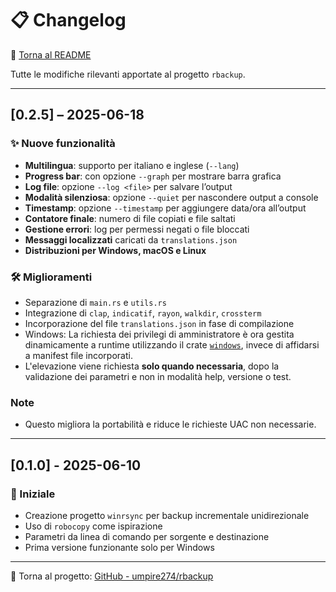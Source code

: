 # 📋 Changelog

📖 [Torna al README](README.it.md)

Tutte le modifiche rilevanti apportate al progetto `rbackup`.

---

## [0.2.5] – 2025-06-18

### ✨ Nuove funzionalità
- **Multilingua**: supporto per italiano e inglese (`--lang`)
- **Progress bar**: con opzione `--graph` per mostrare barra grafica
- **Log file**: opzione `--log <file>` per salvare l’output
- **Modalità silenziosa**: opzione `--quiet` per nascondere output a console
- **Timestamp**: opzione `--timestamp` per aggiungere data/ora all’output
- **Contatore finale**: numero di file copiati e file saltati
- **Gestione errori**: log per permessi negati o file bloccati
- **Messaggi localizzati** caricati da `translations.json`
- **Distribuzioni per Windows, macOS e Linux**

### 🛠️ Miglioramenti
- Separazione di `main.rs` e `utils.rs`
- Integrazione di `clap`, `indicatif`, `rayon`, `walkdir`, `crossterm`
- Incorporazione del file `translations.json` in fase di compilazione
- Windows: La richiesta dei privilegi di amministratore è ora gestita dinamicamente a runtime utilizzando il crate [`windows`](https://crates.io/crates/windows), invece di affidarsi a manifest file incorporati.
- L'elevazione viene richiesta **solo quando necessaria**, dopo la validazione dei parametri e non in modalità help, versione o test.

### Note
- Questo migliora la portabilità e riduce le richieste UAC non necessarie.

---

## [0.1.0] - 2025-06-10

### 🧱 Iniziale
- Creazione progetto `winrsync` per backup incrementale unidirezionale
- Uso di `robocopy` come ispirazione
- Parametri da linea di comando per sorgente e destinazione
- Prima versione funzionante solo per Windows

---

🔗 Torna al progetto: [GitHub - umpire274/rbackup](https://github.com/umpire274/rbackup)
